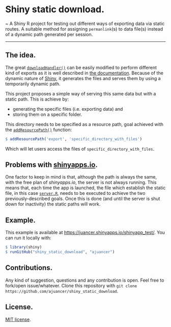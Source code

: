 #       Shiny static download.

~ A Shiny R project for testing out different ways of exporting data via static routes. A suitable method for assigning `permanlink`(s) to data file(s) instead of a dynamic path generated per session.

---

## The idea.

The great [`downloadHandler()`](https://shiny.rstudio.com/reference/shiny/1.0.4/downloadHandler.html) can be easily modified to perform different kind of exports as it is well described in [the documentation](https://shiny.rstudio.com/articles/download.html). Because of the dynamic nature of [Shiny](https://shiny.rstudio.com/), it generates the files and serves them by using a temporarily dynamic path.

This project proposes a simple way of serving this same data but with a static path. This is achieve by:

- generating the specific files (i.e. exporting data) and
- storing them on a specific folder.

This directory needs to be specified as a resource path, goal achieved with the [`addResourcePath()`](https://shiny.rstudio.com/reference/shiny/1.4.0/resourcePaths.html) function:

````R
$ addResourcePath('export', 'specific_directory_with_files')
````

Which will let users access the files of `specific_directory_with_files`. 

## Problems with [shinyapps.io](https://www.shinyapps.io/).

One factor to keep in mind is that, although the path is always the same, with the free plan of *shinyapps.io*, the server is not always running. This means that, each time the app is launched, the file which establish the static file, in this case [`server.R`](server.R), needs to be executed to achieve the two previously-described goals. Once this is done (and until the server is shut down for inactivity) the static paths will work.

## Example.

This example is available at https://juancer.shinyapps.io/shinyapp_test/. You can run it locally with:

```R
$ library(shiny)
$ runGitHub("shiny_static_download", "ajuancer")
```

## Contributions.

Any kind of suggestion, questions and any contribution is open. Feel free to fork/open issue/whatever. Clone this repository with `git clone https://github.com/ajuancer/shiny_static_download`.

## License.

[MIT license](LICENSE.md). 